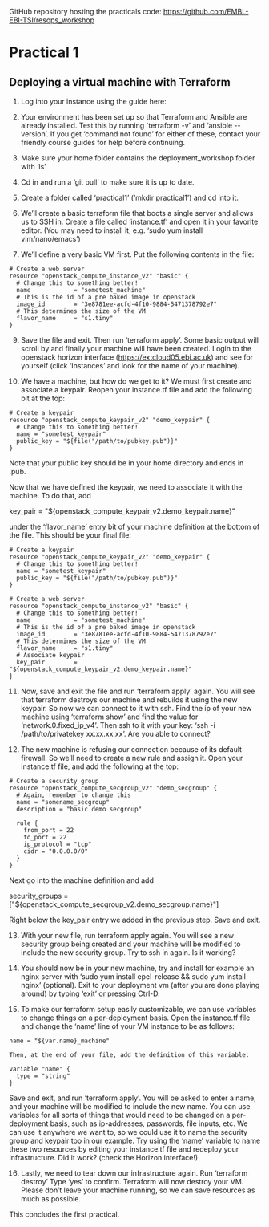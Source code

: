 GitHub repository hosting the practicals code: https://github.com/EMBL-EBI-TSI/resops_workshop 

# Practical 1
## Deploying a virtual machine with Terraform

1. Log into your instance using the guide here: 

2. Your environment has been set up so that Terraform and Ansible are already installed. Test this by running `terraform -v’ and ‘ansible --version’. If you get ‘command not found’ for either of these, contact your friendly course guides for help before continuing.

3. Make sure your home folder contains the deployment_workshop folder with ‘ls’

4. Cd in and run a ‘git pull’ to make sure it is up to date.

6. Create a folder called ‘practical1’ (‘mkdir practical1’) and cd into it.

7. We’ll create a basic terraform file that boots a single server and allows us to SSH in. Create a file called ‘instance.tf’ and open it in your favorite editor. (You may need to install it, e.g. ‘sudo yum install vim/nano/emacs’)

8. We’ll define a very basic VM first. Put the following contents in the file:

```
# Create a web server
resource "openstack_compute_instance_v2" "basic" {
  # Change this to something better!
  name            = "sometest_machine"
  # This is the id of a pre baked image in openstack
  image_id        = "3e8781ee-acfd-4f10-9884-5471378792e7"
  # This determines the size of the VM
  flavor_name     = "s1.tiny"
}
```

9. Save the file and exit. Then run ‘terraform apply’. Some basic output will scroll by and finally your machine will have been created. Login to the openstack horizon interface (https://extcloud05.ebi.ac.uk) and see for yourself (click ‘Instances’ and look for the name of your machine).

10. We have a machine, but how do we get to it? We must first create and associate a keypair. Reopen your instance.tf file and add the following bit at the top:

```
# Create a keypair
resource "openstack_compute_keypair_v2" "demo_keypair" {
  # Change this to something better!
  name = "sometest_keypair"
  public_key = "${file("/path/to/pubkey.pub")}"
}
```

Note that your public key should be in your home directory and ends in .pub.

Now that we have defined the keypair, we need to associate it with the machine. To do that, add

key_pair = "${openstack_compute_keypair_v2.demo_keypair.name}"

under the ‘flavor_name’ entry bit of your machine definition at the bottom of the file. This should be your final file:

```
# Create a keypair
resource "openstack_compute_keypair_v2" "demo_keypair" {
  # Change this to something better!
  name = "sometest_keypair"
  public_key = "${file("/path/to/pubkey.pub")}"
}

# Create a web server
resource "openstack_compute_instance_v2" "basic" {
  # Change this to something better!
  name            = "sometest_machine"
  # This is the id of a pre baked image in openstack
  image_id        = "3e8781ee-acfd-4f10-9884-5471378792e7"
  # This determines the size of the VM
  flavor_name     = "s1.tiny"
  # Associate keypair
  key_pair        = "${openstack_compute_keypair_v2.demo_keypair.name}"
}
```

11. Now, save and exit the file and run ‘terraform apply’ again. You will see that terraform destroys our machine and rebuilds it using the new keypair. So now we can connect to it with ssh. Find the ip of your new machine using ‘terraform show’ and find the value for ‘network.0.fixed_ip_v4’. Then ssh to it with your key: ‘ssh -i /path/to/privatekey xx.xx.xx.xx’. Are you able to connect?

12. The new machine is refusing our connection because of its default firewall. So we’ll need to create a new rule and assign it. Open your instance.tf file, and add the following at the top: 

```
# Create a security group
resource "openstack_compute_secgroup_v2" "demo_secgroup" {
  # Again, remember to change this
  name = "somename_secgroup"
  description = "basic demo secgroup"

  rule {
    from_port = 22
    to_port = 22
    ip_protocol = "tcp"
    cidr = "0.0.0.0/0"
  }
}
```

Next go into the machine definition and add 

security_groups = ["${openstack_compute_secgroup_v2.demo_secgroup.name}"]

Right below the key_pair entry we added in the previous step. Save and exit.

13. With your new file, run terraform apply again. You will see a new security group being created and your machine will be modified to include the new security group. Try to ssh in again. Is it working?

14. You should now be in your new machine, try and install for example an nginx server with ‘sudo yum install epel-release && sudo yum install nginx’ (optional). Exit to your deployment vm (after you are done playing around) by typing ‘exit’ or pressing Ctrl-D.

15. To make our terraform setup easily customizable, we can use variables to change things on a per-deployment basis. Open the instance.tf file and change the ‘name’ line of your VM instance to be as follows: 

```
name = "${var.name}_machine"

Then, at the end of your file, add the definition of this variable:

variable "name" {
  type = "string"
}
```

Save and exit, and run ‘terraform apply’. You will be asked to enter a name, and your machine will be modified to include the new name. You can use variables for all sorts of things that would need to be changed on a per-deployment basis, such as ip-addresses, passwords, file inputs, etc. We can use it anywhere we want to, so we could use it to name the security group and keypair too in our example. Try using the ‘name’ variable to name these two resources by editing your instance.tf file and redeploy your infrastructure. Did it work? (check the Horizon interface!)

16. Lastly, we need to tear down our infrastructure again. Run ‘terraform destroy’
Type ‘yes’ to confirm. Terraform will now destroy your VM. Please don’t leave your machine running, so we can save resources as much as possible.

This concludes the first practical.
